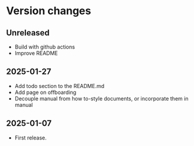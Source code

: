 # Version changes

## Unreleased

- Build with github actions
- Improve README

## 2025-01-27

- Add todo section to the README.md
- Add page on offboarding
- Decouple manual from how to-style documents, or incorporate them in manual

## 2025-01-07

- First release.
